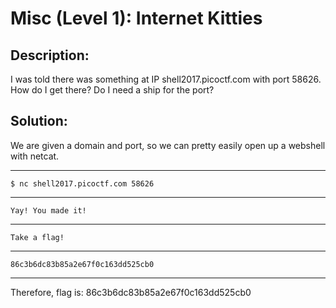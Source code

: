 # Misc (Level 1): Internet Kitties
## Description: 
I was told there was something at IP shell2017.picoctf.com with port 58626. How do I get there? Do I need a ship for the port?
## Solution:
We are given a domain and port, so we can pretty easily open up a webshell with netcat.
***
`$ nc shell2017.picoctf.com 58626`
***
`Yay! You made it!`
***
`Take a flag!`
***
`86c3b6dc83b85a2e67f0c163dd525cb0`
***
Therefore, flag is: 86c3b6dc83b85a2e67f0c163dd525cb0 
